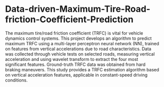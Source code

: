 # Data-driven-Maximum-Tire-Road-friction-Coefficient-Prediction

The maximum tire/road friction coefficient (TRFC) is vital for vehicle dynamics control systems. This project develops an algorithm to predict maximum TRFC using a multi-layer perceptron neural network (NN), trained on features from vertical accelerations due to road characteristics. Data was collected through vehicle tests on selected roads, measuring vertical acceleration and using wavelet transform to extract the four most significant features. Ground-truth TRFC data was obtained from hard braking maneuvers. This study provides a TRFC estimation algorithm based on vertical acceleration features, applicable in constant-speed driving conditions.
